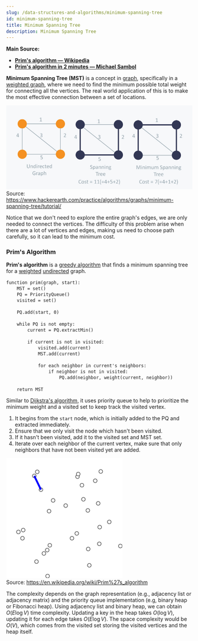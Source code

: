```yaml
---
slug: /data-structures-and-algorithms/minimum-spanning-tree
id: minimum-spanning-tree
title: Minimum Spanning Tree
description: Minimum Spanning Tree
---
```


**Main Source:**

- **[Prim's algorithm — Wikipedia](https://en.wikipedia.org/wiki/Prim%27s_algorithm)**
- **[Prim's algorithm in 2 minutes — Michael Sambol](https://youtu.be/cplfcGZmX7I?si=cd3rQ5d0UnaGxECM)**

**Minimum Spanning Tree (MST)** is a concept in [graph](/data-structures-and-algorithms/graph), specifically in a [weighted graph](/data-structures-and-algorithms/graph#weighted), where we need to find the minimum possible total weight for connecting all the vertices. The real world application of this is to make the most effective connection between a set of locations.

![Minimum spanning tree](./minimum-spanning-tree.jpg)  
Source: https://www.hackerearth.com/practice/algorithms/graphs/minimum-spanning-tree/tutorial/

Notice that we don't need to explore the entire graph's edges, we are only needed to connect the vertices. The difficulty of this problem arise when there are a lot of vertices and edges, making us need to choose path carefully, so it can lead to the minimum cost.

### Prim's Algorithm

**Prim's algorithm** is a [greedy algorithm](/data-structures-and-algorithms/greedy) that finds a minimum spanning tree for a [weighted](/data-structures-and-algorithms/graph#weighted) [undirected](/data-structures-and-algorithms/graph#undirected) graph.

```
function prim(graph, start):
    MST = set()
    PQ = PriorityQueue()
    visited = set()

    PQ.add(start, 0)

    while PQ is not empty:
        current = PQ.extractMin()

        if current is not in visited:
            visited.add(current)
            MST.add(current)

            for each neighbor in current's neighbors:
                if neighbor is not in visited:
                    PQ.add(neighbor, weight(current, neighbor))

    return MST
```

Similar to [Dijkstra's algorithm](/data-structures-and-algorithms/shortest-path#dijkstras-algorithm), it uses priority queue to help to prioritize the minimum weight and a visited set to keep track the visited vertex.

1. It begins from the `start` node, which is initially added to the PQ and extracted immediately.
2. Ensure that we only visit the node which hasn't been visited.
3. If it hasn't been visited, add it to the visited set and MST set.
4. Iterate over each neighbor of the current vertex, make sure that only neighbors that have not been visited yet are added.

![Prim's algorithm](./prim-algorithm.gif)  
Source: https://en.wikipedia.org/wiki/Prim%27s_algorithm

The complexity depends on the graph representation (e.g., adjacency list or adjacency matrix) and the priority queue implementation (e.g, binary heap or Fibonacci heap). Using adjacency list and binary heap, we can obtain $O(E \log V)$ time complexity. Updating a key in the heap takes $O(\log V)$, updating it for each edge takes $O(E \log V)$. The space complexity would be $O(V)$, which comes from the visited set storing the visited vertices and the heap itself.
